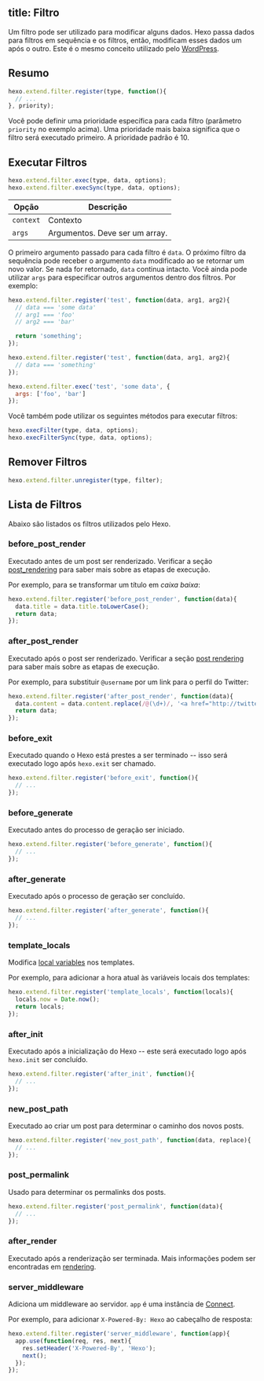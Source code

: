 title: Filtro
---
Um filtro pode ser utilizado para modificar alguns dados. Hexo passa dados para filtros em sequência e os filtros, então, modificam esses dados um após o outro. Este é o mesmo conceito utilizado pelo [WordPress](http://codex.wordpress.org/Plugin_API#Filters).


## Resumo

``` js
hexo.extend.filter.register(type, function(){
  // ...
}, priority);
```

Você pode definir uma prioridade específica para cada filtro (parâmetro `priority` no exemplo acima). Uma prioridade mais baixa significa que o filtro será executado primeiro. A prioridade padrão é 10. 

## Executar Filtros

``` js
hexo.extend.filter.exec(type, data, options);
hexo.extend.filter.execSync(type, data, options);
```

Opção | Descrição
--- | ---
`context` | Contexto
`args` | Argumentos. Deve ser um array.

O primeiro argumento passado para cada filtro é `data`. O próximo filtro da sequência pode receber o argumento `data` modificado ao se retornar um novo valor. Se nada for retornado, `data` continua intacto. Você ainda pode utilizar `args` para especificar outros argumentos dentro dos filtros. Por exemplo:

``` js
hexo.extend.filter.register('test', function(data, arg1, arg2){
  // data === 'some data'
  // arg1 === 'foo'
  // arg2 === 'bar'

  return 'something';
});

hexo.extend.filter.register('test', function(data, arg1, arg2){
  // data === 'something'
});

hexo.extend.filter.exec('test', 'some data', {
  args: ['foo', 'bar']
});
```

Você também pode utilizar os seguintes métodos para executar filtros:

``` js
hexo.execFilter(type, data, options);
hexo.execFilterSync(type, data, options);
```

## Remover Filtros

``` js
hexo.extend.filter.unregister(type, filter);
```

## Lista de Filtros

Abaixo são listados os filtros utilizados pelo Hexo.

### before_post_render

Executado antes de um post ser renderizado. Verificar a seção [post_rendering](posts.html#Render) para saber mais sobre as etapas de execução. 

Por exemplo, para se transformar um título em _caixa baixa_:

``` js
hexo.extend.filter.register('before_post_render', function(data){
  data.title = data.title.toLowerCase();
  return data;
});
```

### after_post_render

Executado após o post ser renderizado. Verificar a seção [post rendering](posts.html#Render) para saber mais sobre as etapas de execução.  

Por exemplo, para substituir `@username` por um link para o perfil do Twitter:

``` js
hexo.extend.filter.register('after_post_render', function(data){
  data.content = data.content.replace(/@(\d+)/, '<a href="http://twitter.com/$1">#$1</a>');
  return data;
});
```

### before_exit

Executado quando o Hexo está prestes a ser terminado -- isso será executado logo após `hexo.exit` ser chamado.

``` js
hexo.extend.filter.register('before_exit', function(){
  // ...
});
```

### before_generate

Executado antes do processo de geração ser iniciado.

``` js
hexo.extend.filter.register('before_generate', function(){
  // ...
});
```

### after_generate

Executado após o processo de geração ser concluído.

``` js
hexo.extend.filter.register('after_generate', function(){
  // ...
});
```

### template_locals

Modifica [local variables](../docs/variables.html) nos templates.

Por exemplo, para adicionar a hora atual às variáveis locais dos templates:

``` js
hexo.extend.filter.register('template_locals', function(locals){
  locals.now = Date.now();
  return locals;
});
```

### after_init

Executado após a inicialização do Hexo -- este será executado logo após `hexo.init` ser concluído.

``` js
hexo.extend.filter.register('after_init', function(){
  // ...
});
```

### new_post_path

Executado ao criar um post para determinar o caminho dos novos posts.

``` js
hexo.extend.filter.register('new_post_path', function(data, replace){
  // ...
});
```

### post_permalink

Usado para determinar os permalinks dos posts.

``` js
hexo.extend.filter.register('post_permalink', function(data){
  // ...
});
```

### after_render

Executado após a renderização ser terminada. Mais informações podem ser encontradas em [rendering](rendering.html#after_render_Filters).

### server_middleware

Adiciona um middleware ao servidor. `app` é uma instância de [Connect].

Por exemplo, para adicionar `X-Powered-By: Hexo` ao cabeçalho de resposta: 

``` js
hexo.extend.filter.register('server_middleware', function(app){
  app.use(function(req, res, next){
    res.setHeader('X-Powered-By', 'Hexo');
    next();
  });
});
```

[Connect]: https://github.com/senchalabs/connect
